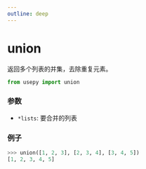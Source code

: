 ```yaml
---
outline: deep
---
```


# union
返回多个列表的并集，去除重复元素。

```python
from usepy import union
```

### 参数

- `*lists`: 要合并的列表

### 例子

```python
>>> union([1, 2, 3], [2, 3, 4], [3, 4, 5])
[1, 2, 3, 4, 5]
```
